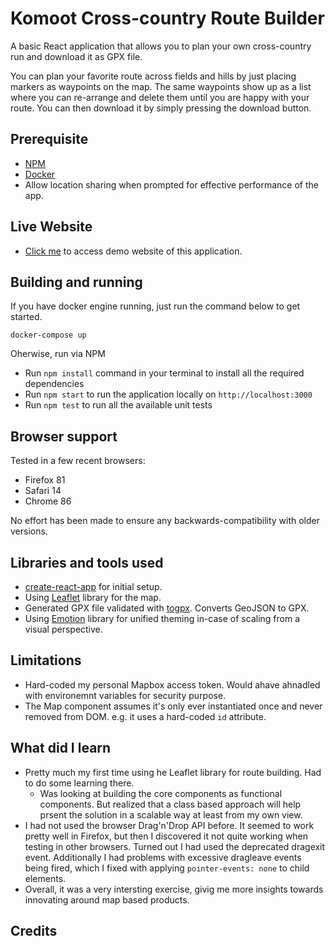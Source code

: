 # Komoot Cross-country Route Builder

A basic React application that allows you to plan your own cross-country run and download it as GPX file.

You can plan your favorite route across fields and hills by just placing markers as waypoints on the map. The same waypoints show up as a list where you can re-arrange and delete them until you are happy with your route. You can then download it by simply pressing the download button.

## Prerequisite

- [NPM](https://npmjs.com/)
- [Docker](https://www.docker.com/)
- Allow location sharing when prompted for effective performance of the app.

## Live Website

- [Click me](https://cross-country-route-builder.netlify.app/) to access demo website of this application.

## Building and running

If you have docker engine running, just run the command below to get started.

```
docker-compose up
```

Oherwise, run via NPM

- Run `npm install` command in your terminal to install all the required dependencies
- Run `npm start` to run the application locally on `http://localhost:3000`
- Run `npm test` to run all the available unit tests

## Browser support

Tested in a few recent browsers:

- Firefox 81
- Safari 14
- Chrome 86

No effort has been made to ensure any backwards-compatibility with older versions.

## Libraries and tools used

- [create-react-app][] for initial setup.
- Using [Leaflet][] library for the map.
- Generated GPX file validated with [togpx][]. Converts GeoJSON to GPX.
- Using [Emotion][] library for unified theming in-case of scaling from a visual perspective.

## Limitations

- Hard-coded my personal Mapbox access token.
  Would ahave ahnadled with environemnt variables for security purpose.
- The Map component assumes it's only ever instantiated once and never removed from DOM.
  e.g. it uses a hard-coded `id` attribute.

## What did I learn

- Pretty much my first time using he Leaflet library for route building.
  Had to do some learning there.
  - Was looking at building the core components as functional components.
    But realized that a class based approach will help prsent the solution in a scalable way at least from my own view.
- I had not used the browser Drag'n'Drop API before.
  It seemed to work pretty well in Firefox,
  but then I discovered it not quite working when testing in other browsers.
  Turned out I had used the deprecated dragexit event.
  Additionally I had problems with excessive dragleave events being fired,
  which I fixed with applying `pointer-events: none` to child elements.
- Overall, it was a very intersting exercise, givig me more insights towards innovating around map based products.

## Credits

[create-react-app]: https://create-react-app.dev/
[emotion]: https://emotion.sh/docs/introduction/
[togpx]: https://github.com/tyrasd/togpx#readme
[leaflet]: https://leafletjs.com/
